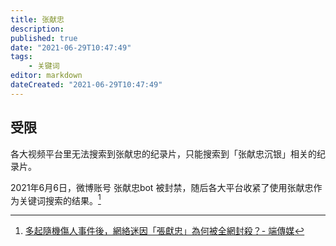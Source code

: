 ```yaml
---
title: 张献忠
description:
published: true
date: "2021-06-29T10:47:49"
tags:
    - 关键词
editor: markdown
dateCreated: "2021-06-29T10:47:49"
---
```


## 受限

各大视频平台里无法搜索到张献忠的纪录片，只能搜索到「张献忠沉银」相关的纪录片。

2021年6月6日，微博账号 张献忠bot 被封禁，随后各大平台收紧了使用张献忠作为关键词搜索的结果。[^zdt]

[^zdt]: [多起隨機傷人事件後，網絡迷因「張獻忠」為何被全網封殺？- 端傳媒](https://archive.is/URDBA "https://theinitium.com/article/20210622-opinion-china-random-attack-crime-zhangxianzhong/")

